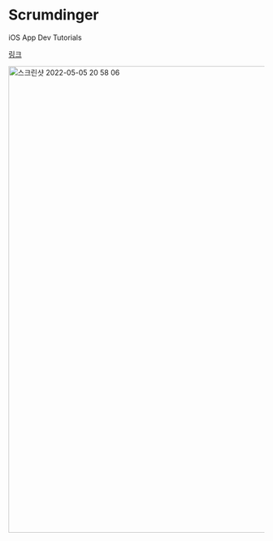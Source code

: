 # Scrumdinger
iOS App Dev Tutorials

[링크](https://developer.apple.com/tutorials/app-dev-training)

<img width="919" alt="스크린샷 2022-05-05 20 58 06" src="https://user-images.githubusercontent.com/75058050/166918582-41a16bb4-88c8-474e-9521-b251a8d3f02b.png">

